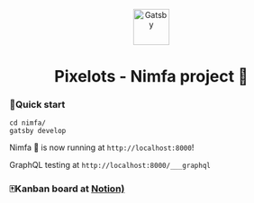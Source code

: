 <p align="center">
  <a href="https://pixelots.com/">
    <img alt="Gatsby" src="https://pixelots.com/wp-content/uploads/2017/09/main-logo.png" width="64" />
  </a>
</p>

<h1 align="center">Pixelots - Nimfa project 🦜</h1>

### 🚀Quick start

  ```shell
  cd nimfa/
  gatsby develop
  ```

Nimfa 🦜 is now running at `http://localhost:8000`!

GraphQL testing at `http://localhost:8000/___graphql`


### 🀄Kanban board at [Notion)](https://www.notion.so/constantinradu/0d0590c2853b4518baf2279198ecab26?v=b2563b8fd0ca4b7c81c6a9b6c648be8b)